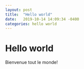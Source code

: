 ```yaml
---
layout: post
title:  "Hello world"
date:   2019-10-14 14:09:34 -0400
categories: hello world
---
```

# Hello world

Bienvenue tout le monde!